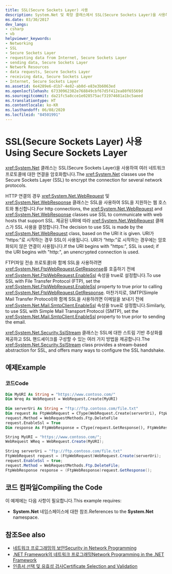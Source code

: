 ```yaml
---
title: SSL(Secure Sockets Layer) 사용
description: System.Net 및 확장 클래스에서 SSL(Secure Sockets Layer)을 사용하여 .NET Framework의 여러 네트워크 프로토콜을 위한 연결을 암호화하는 방법에 대해 알아봅니다.
ms.date: 03/30/2017
dev_langs:
- csharp
- vb
helpviewer_keywords:
- Networking
- SSL
- Secure Sockets Layer
- requesting data from Internet, Secure Sockets Layer
- sending data, Secure Sockets Layer
- Network Resources
- data requests, Secure Sockets Layer
- receiving data, Secure Sockets Layer
- Internet, Secure Sockets Layer
ms.assetid: 6e4289e6-d1b7-4e82-ab0d-e83e3b6063ed
ms.openlocfilehash: 67330962382e768849cbf67d5f412ea80f65569d
ms.sourcegitcommit: da21fc5a8cce1e028575acf31974681a1bc5aeed
ms.translationtype: HT
ms.contentlocale: ko-KR
ms.lasthandoff: 06/08/2020
ms.locfileid: "84501991"
---
```

# <a name="using-secure-sockets-layer"></a><span data-ttu-id="75a43-103">SSL(Secure Sockets Layer) 사용</span><span class="sxs-lookup"><span data-stu-id="75a43-103">Using Secure Sockets Layer</span></span>
<span data-ttu-id="75a43-104"><xref:System.Net> 클래스는 SSL(Secure Sockets Layer)을 사용하여 여러 네트워크 프로토콜에 대한 연결을 암호화합니다.</span><span class="sxs-lookup"><span data-stu-id="75a43-104">The <xref:System.Net> classes use the Secure Sockets Layer (SSL) to encrypt the connection for several network protocols.</span></span>  
  
 <span data-ttu-id="75a43-105">HTTP 연결의 경우 <xref:System.Net.WebRequest> 및 <xref:System.Net.WebResponse> 클래스는 SSL을 사용하여 SSL을 지원하는 웹 호스트와 통신합니다.</span><span class="sxs-lookup"><span data-stu-id="75a43-105">For http connections, the <xref:System.Net.WebRequest> and <xref:System.Net.WebResponse> classes use SSL to communicate with web hosts that support SSL.</span></span> <span data-ttu-id="75a43-106">제공된 URI에 따라 <xref:System.Net.WebRequest> 클래스가 SSL 사용을 결정합니다.</span><span class="sxs-lookup"><span data-stu-id="75a43-106">The decision to use SSL is made by the <xref:System.Net.WebRequest> class, based on the URI it is given.</span></span> <span data-ttu-id="75a43-107">URI가 “https:”로 시작하는 경우 SSL이 사용됩니다. URI가 “http:”로 시작하는 경우에는 암호화되지 않은 연결이 사용됩니다.</span><span class="sxs-lookup"><span data-stu-id="75a43-107">If the URI begins with "https:", SSL is used; if the URI begins with "http:", an unencrypted connection is used.</span></span>  
  
 <span data-ttu-id="75a43-108">FTP(파일 전송 프로토콜)와 함께 SSL을 사용하려면 <xref:System.Net.FtpWebRequest.GetResponse>를 호출하기 전에 <xref:System.Net.FtpWebRequest.EnableSsl> 속성을 true로 설정합니다.</span><span class="sxs-lookup"><span data-stu-id="75a43-108">To use SSL with File Transfer Protocol (FTP), set the <xref:System.Net.FtpWebRequest.EnableSsl> property to true prior to calling <xref:System.Net.FtpWebRequest.GetResponse>.</span></span> <span data-ttu-id="75a43-109">마찬가지로, SMTP(Simple Mail Transfer Protocol)와 함께 SSL을 사용하려면 이메일을 보내기 전에 <xref:System.Net.Mail.SmtpClient.EnableSsl> 속성을 true로 설정합니다.</span><span class="sxs-lookup"><span data-stu-id="75a43-109">Similarly, to use SSL with Simple Mail Transport Protocol (SMTP), set the <xref:System.Net.Mail.SmtpClient.EnableSsl> property to true prior to sending the email.</span></span>  
  
 <span data-ttu-id="75a43-110"><xref:System.Net.Security.SslStream> 클래스는 SSL에 대한 스트림 기반 추상화를 제공하고 SSL 핸드셰이크를 구성할 수 있는 여러 가지 방법을 제공합니다.</span><span class="sxs-lookup"><span data-stu-id="75a43-110">The <xref:System.Net.Security.SslStream> class provides a stream-based abstraction for SSL, and offers many ways to configure the SSL handshake.</span></span>  
  
## <a name="example"></a><span data-ttu-id="75a43-111">예제</span><span class="sxs-lookup"><span data-stu-id="75a43-111">Example</span></span>  
  
### <a name="code"></a><span data-ttu-id="75a43-112">코드</span><span class="sxs-lookup"><span data-stu-id="75a43-112">Code</span></span>  
  
```vb  
Dim MyURI As String = "https://www.contoso.com/"  
Dim Wreq As WebRequest = WebRequest.Create(MyURI)  
  
Dim serverUri As String = "ftp://ftp.contoso.com/file.txt"  
Dim request As FtpWebRequest = CType(WebRequest.Create(serverUri), FtpWebRequest)  
request.Method = WebRequestMethods.Ftp.DeleteFile  
request.EnableSsl = True  
Dim response As FtpWebResponse = CType(request.GetResponse(), FtpWebResponse)  
```  
  
```csharp  
String MyURI = "https://www.contoso.com/";  
WebRequest WReq = WebRequest.Create(MyURI);  
  
String serverUri = "ftp://ftp.contoso.com/file.txt"  
FtpWebRequest request = (FtpWebRequest)WebRequest.Create(serverUri);  
request.EnableSsl = true;  
request.Method = WebRequestMethods.Ftp.DeleteFile;  
FtpWebResponse response = (FtpWebResponse)request.GetResponse();  
```  
  
## <a name="compiling-the-code"></a><span data-ttu-id="75a43-113">코드 컴파일</span><span class="sxs-lookup"><span data-stu-id="75a43-113">Compiling the Code</span></span>  
 <span data-ttu-id="75a43-114">이 예제에는 다음 사항이 필요합니다.</span><span class="sxs-lookup"><span data-stu-id="75a43-114">This example requires:</span></span>  
  
- <span data-ttu-id="75a43-115">**System.Net** 네임스페이스에 대한 참조.</span><span class="sxs-lookup"><span data-stu-id="75a43-115">References to the **System.Net** namespace.</span></span>  
  
## <a name="see-also"></a><span data-ttu-id="75a43-116">참조</span><span class="sxs-lookup"><span data-stu-id="75a43-116">See also</span></span>

- [<span data-ttu-id="75a43-117">네트워크 프로그래밍의 보안</span><span class="sxs-lookup"><span data-stu-id="75a43-117">Security in Network Programming</span></span>](security-in-network-programming.md)
- [<span data-ttu-id="75a43-118">.NET Framework의 네트워크 프로그래밍</span><span class="sxs-lookup"><span data-stu-id="75a43-118">Network Programming in the .NET Framework</span></span>](index.md)
- [<span data-ttu-id="75a43-119">인증서 선택 및 유효성 검사</span><span class="sxs-lookup"><span data-stu-id="75a43-119">Certificate Selection and Validation</span></span>](certificate-selection-and-validation.md)
